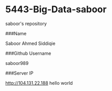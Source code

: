5443-Big-Data-saboor
====================

saboor's repository

###Name

Saboor Ahmed Siddiqie

###Github Username

saboor989

###Server IP

http://104.131.22.188
hello world
